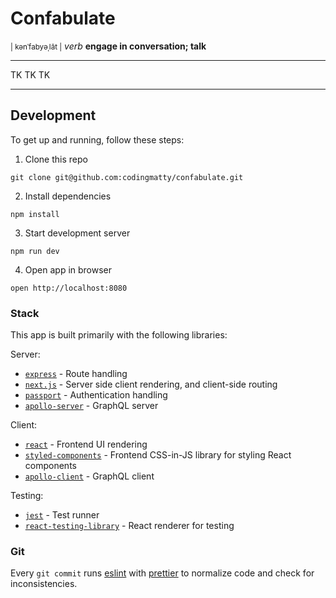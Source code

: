 # Confabulate

<small>| kənˈfabyəˌlāt |</small>
_verb_
**engage in conversation; talk**

---

TK TK TK

---

## Development

To get up and running, follow these steps:

1. Clone this repo

```
git clone git@github.com:codingmatty/confabulate.git
```

2. Install dependencies

```
npm install
```

3. Start development server

```
npm run dev
```

4. Open app in browser

```
open http://localhost:8080
```

### Stack

This app is built primarily with the following libraries:

Server:

- [`express`](https://expressjs.com/) - Route handling
- [`next.js`](https://nextjs.org/) - Server side client rendering, and client-side routing
- [`passport`](http://www.passportjs.org/) - Authentication handling
- [`apollo-server`](https://www.apollographql.com/docs/apollo-server/) - GraphQL server

Client:

- [`react`](https://reactjs.org/) - Frontend UI rendering
- [`styled-components`](https://www.styled-components.com/) - Frontend CSS-in-JS library for styling React components
- [`apollo-client`](https://www.apollographql.com/docs/react/) - GraphQL client

Testing:

- [`jest`](https://jestjs.io/) - Test runner
- [`react-testing-library`](https://github.com/kentcdodds/react-testing-library) - React renderer for testing

### Git

Every `git commit` runs [eslint](https://eslint.org/) with [prettier](https://prettier.io) to normalize code and check for inconsistencies.
